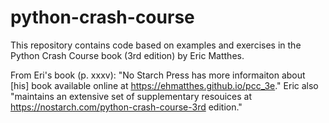 # python-crash-course
This repository contains code based on examples and exercises in the Python Crash Course book (3rd edition) by Eric Matthes.

From Eri's book (p. xxxv):
"No Starch Press has more informaiton about [his] book available online at https://ehmatthes.github.io/pcc_3e."
Eric also "maintains an extensive set of supplementary resouices at https://nostarch.com/python-crash-course-3rd edition."
